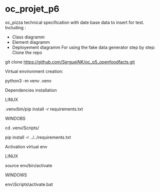 # oc_projet_p6
oc_pizza technical specification with date base 
data to insert for test.
Including : 
- Class diagramm
- Element diagramm
- Deployement diagramm
For using the fake data generator step by step: 
Clone the repo

git clone https://github.com/SergueiNK/oc_p5_openfoodfacts.git

Virtual environment creation:

python3 -m venv .venv

Dependencies installation

LINUX

.venv/bin/pip install -r requirements.txt

WINDOBS

cd .venv/Scripts/

pip install -r ../../requirements.txt

Activation virtual env

LINUX

source env/bin/activate

WINDOWS

env\Scripts\activate.bat

